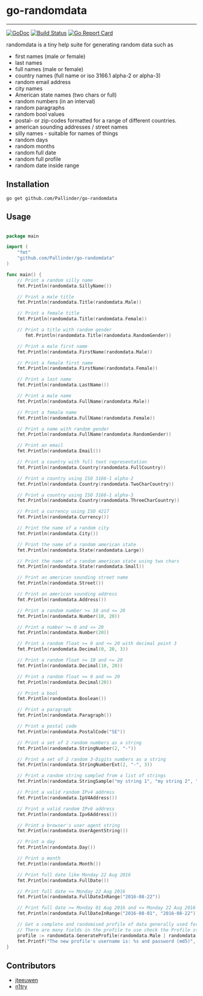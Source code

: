 # go-randomdata

---

[![GoDoc](https://godoc.org/github.com/Pallinder/go-randomdata?status.svg)](https://godoc.org/github.com/Pallinder/go-randomdata)
[![Build Status](https://travis-ci.org/Pallinder/go-randomdata.png)](https://travis-ci.org/Pallinder/go-randomdata)
[![Go Report Card](https://goreportcard.com/badge/github.com/Pallinder/go-randomdata)](https://goreportcard.com/report/github.com/Pallinder/go-randomdata)

randomdata is a tiny help suite for generating random data such as

* first names (male or female)
* last names
* full names (male or female)
* country names (full name or iso 3166.1 alpha-2 or alpha-3)
* random email address
* city names
* American state names (two chars or full)
* random numbers (in an interval)
* random paragraphs
* random bool values
* postal- or zip-codes formatted for a range of different countries.
* american sounding addresses / street names
* silly names - suitable for names of things
* random days
* random months
* random full date
* random full profile
* random date inside range

## Installation

```go get github.com/Pallinder/go-randomdata```

## Usage

```go

package main

import (
    "fmt"
    "github.com/Pallinder/go-randomdata"
)

func main() {
    // Print a random silly name
    fmt.Println(randomdata.SillyName())

    // Print a male title
    fmt.Println(randomdata.Title(randomdata.Male))

    // Print a female title
    fmt.Println(randomdata.Title(randomdata.Female))

    // Print a title with random gender
       fmt.Println(randomdata.Title(randomdata.RandomGender))

    // Print a male first name
    fmt.Println(randomdata.FirstName(randomdata.Male))

    // Print a female first name
    fmt.Println(randomdata.FirstName(randomdata.Female))

    // Print a last name
    fmt.Println(randomdata.LastName())

    // Print a male name
    fmt.Println(randomdata.FullName(randomdata.Male))

    // Print a female name
    fmt.Println(randomdata.FullName(randomdata.Female))

    // Print a name with random gender
    fmt.Println(randomdata.FullName(randomdata.RandomGender))

    // Print an email
    fmt.Println(randomdata.Email())

    // Print a country with full text representation
    fmt.Println(randomdata.Country(randomdata.FullCountry))

    // Print a country using ISO 3166-1 alpha-2
    fmt.Println(randomdata.Country(randomdata.TwoCharCountry))

    // Print a country using ISO 3166-1 alpha-3
    fmt.Println(randomdata.Country(randomdata.ThreeCharCountry))

    // Print a currency using ISO 4217
    fmt.Println(randomdata.Currency())

    // Print the name of a random city
    fmt.Println(randomdata.City())

    // Print the name of a random american state
    fmt.Println(randomdata.State(randomdata.Large))

    // Print the name of a random american state using two chars
    fmt.Println(randomdata.State(randomdata.Small))

    // Print an american sounding street name
    fmt.Println(randomdata.Street())

    // Print an american sounding address
    fmt.Println(randomdata.Address())

    // Print a random number >= 10 and <= 20
    fmt.Println(randomdata.Number(10, 20))

    // Print a number >= 0 and <= 20
    fmt.Println(randomdata.Number(20))

    // Print a random float >= 0 and <= 20 with decimal point 3
    fmt.Println(randomdata.Decimal(0, 20, 3))

    // Print a random float >= 10 and <= 20
    fmt.Println(randomdata.Decimal(10, 20))

    // Print a random float >= 0 and <= 20
    fmt.Println(randomdata.Decimal(20))

    // Print a bool
    fmt.Println(randomdata.Boolean())

    // Print a paragraph
    fmt.Println(randomdata.Paragraph())

    // Print a postal code
    fmt.Println(randomdata.PostalCode("SE"))

    // Print a set of 2 random numbers as a string
    fmt.Println(randomdata.StringNumber(2, "-"))

    // Print a set of 2 random 3-Digits numbers as a string
    fmt.Println(randomdata.StringNumberExt(2, "-", 3))

    // Print a random string sampled from a list of strings
    fmt.Println(randomdata.StringSample("my string 1", "my string 2", "my string 3"))

    // Print a valid random IPv4 address
    fmt.Println(randomdata.IpV4Address())

    // Print a valid random IPv6 address
    fmt.Println(randomdata.Ipv6Address())

    // Print a browser's user agent string
    fmt.Println(randomdata.UserAgentString())

    // Print a day
    fmt.Println(randomdata.Day())

    // Print a month
    fmt.Println(randomdata.Month())

    // Print full date like Monday 22 Aug 2016
    fmt.Println(randomdata.FullDate())

    // Print full date <= Monday 22 Aug 2016
    fmt.Println(randomdata.FullDateInRange("2016-08-22"))

    // Print full date >= Monday 01 Aug 2016 and <= Monday 22 Aug 2016
    fmt.Println(randomdata.FullDateInRange("2016-08-01", "2016-08-22"))

    // Get a complete and randomised profile of data generally used for users
    // There are many fields in the profile to use check the Profile struct definition in fullprofile.go
    profile := randomdata.GenerateProfile(randomdata.Male | randomdata.Female | randomdata.RandomGender)
    fmt.Printf("The new profile's username is: %s and password (md5)", profile.Login.Username, profile.Login.Md5)
}

```

## Contributors

* [jteeuwen](https://github.com/jteeuwen)
* [n1try](https://github.com/n1try)



